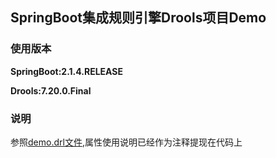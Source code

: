## SpringBoot集成规则引擎Drools项目Demo

### 使用版本

**SpringBoot:2.1.4.RELEASE**

**Drools:7.20.0.Final**

### 说明

参照[demo.drl文件](https://gitee.com/sdevil507/springboot-drools/blob/master/src/main/resources/rules/demo.drl),属性使用说明已经作为注释提现在代码上